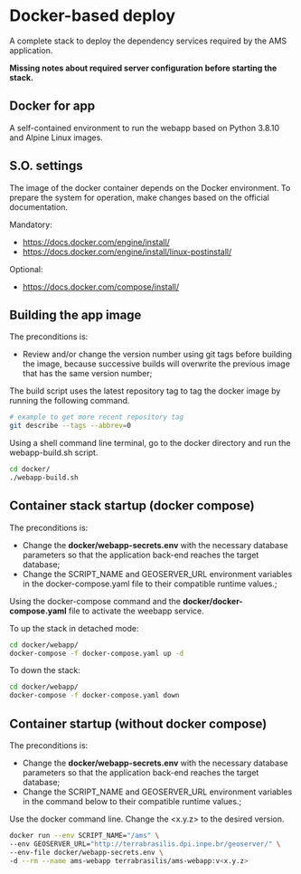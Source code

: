 # Docker-based deploy

A complete stack to deploy the dependency services required by the AMS application.

**Missing notes about required server configuration before starting the stack.**

## Docker for app

A self-contained environment to run the webapp based on Python 3.8.10 and Alpine Linux images.

## S.O. settings

The image of the docker container depends on the Docker environment. To prepare the system for operation, make changes based on the official documentation.

Mandatory:
 - https://docs.docker.com/engine/install/
 - https://docs.docker.com/engine/install/linux-postinstall/

Optional:
 - https://docs.docker.com/compose/install/


## Building the app image

The preconditions is:
 - Review and/or change the version number using git tags before building the image, because successive builds will overwrite the previous image that has the same version number;

The build script uses the latest repository tag to tag the docker image by running the following command.
```sh
# example to get more recent repository tag
git describe --tags --abbrev=0
```

Using a shell command line terminal, go to the docker directory and run the webapp-build.sh script.

```sh
cd docker/
./webapp-build.sh
```

## Container stack startup (docker compose)

The preconditions is:
 - Change the **docker/webapp-secrets.env** with the necessary database parameters so that the application back-end reaches the target database;
 - Change the SCRIPT_NAME and GEOSERVER_URL environment variables in the docker-compose.yaml file to their compatible runtime values.;

Using the docker-compose command and the **docker/docker-compose.yaml** file to activate the weebapp service.

To up the stack in detached mode:
```sh
cd docker/webapp/
docker-compose -f docker-compose.yaml up -d
```

To down the stack:
```sh
cd docker/webapp/
docker-compose -f docker-compose.yaml down
```

## Container startup (without docker compose)

The preconditions is:
 - Change the **docker/webapp-secrets.env** with the necessary database parameters so that the application back-end reaches the target database;
 - Change the SCRIPT_NAME and GEOSERVER_URL environment variables in the command below to their compatible runtime values.;

Use the docker command line. Change the <x.y.z> to the desired version.

```sh
docker run --env SCRIPT_NAME="/ams" \
--env GEOSERVER_URL="http://terrabrasilis.dpi.inpe.br/geoserver/" \
--env-file docker/webapp-secrets.env \
-d --rm --name ams-webapp terrabrasilis/ams-webapp:v<x.y.z>
```